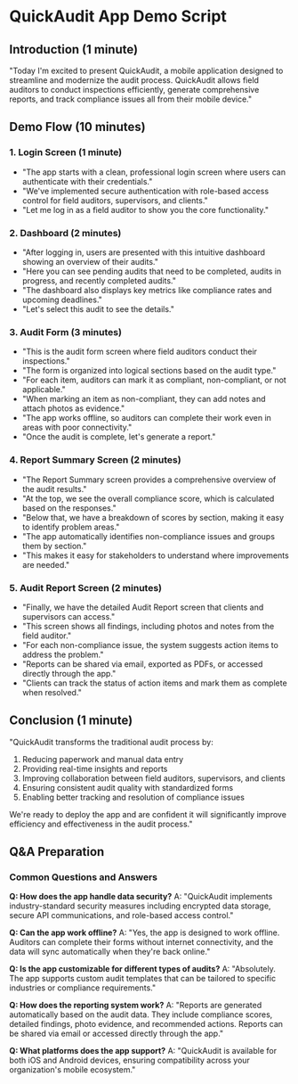 # QuickAudit App Demo Script

## Introduction (1 minute)
"Today I'm excited to present QuickAudit, a mobile application designed to streamline and modernize the audit process. QuickAudit allows field auditors to conduct inspections efficiently, generate comprehensive reports, and track compliance issues all from their mobile device."

## Demo Flow (10 minutes)

### 1. Login Screen (1 minute)
- "The app starts with a clean, professional login screen where users can authenticate with their credentials."
- "We've implemented secure authentication with role-based access control for field auditors, supervisors, and clients."
- "Let me log in as a field auditor to show you the core functionality."

### 2. Dashboard (2 minutes)
- "After logging in, users are presented with this intuitive dashboard showing an overview of their audits."
- "Here you can see pending audits that need to be completed, audits in progress, and recently completed audits."
- "The dashboard also displays key metrics like compliance rates and upcoming deadlines."
- "Let's select this audit to see the details."

### 3. Audit Form (3 minutes)
- "This is the audit form screen where field auditors conduct their inspections."
- "The form is organized into logical sections based on the audit type."
- "For each item, auditors can mark it as compliant, non-compliant, or not applicable."
- "When marking an item as non-compliant, they can add notes and attach photos as evidence."
- "The app works offline, so auditors can complete their work even in areas with poor connectivity."
- "Once the audit is complete, let's generate a report."

### 4. Report Summary Screen (2 minutes)
- "The Report Summary screen provides a comprehensive overview of the audit results."
- "At the top, we see the overall compliance score, which is calculated based on the responses."
- "Below that, we have a breakdown of scores by section, making it easy to identify problem areas."
- "The app automatically identifies non-compliance issues and groups them by section."
- "This makes it easy for stakeholders to understand where improvements are needed."

### 5. Audit Report Screen (2 minutes)
- "Finally, we have the detailed Audit Report screen that clients and supervisors can access."
- "This screen shows all findings, including photos and notes from the field auditor."
- "For each non-compliance issue, the system suggests action items to address the problem."
- "Reports can be shared via email, exported as PDFs, or accessed directly through the app."
- "Clients can track the status of action items and mark them as complete when resolved."

## Conclusion (1 minute)
"QuickAudit transforms the traditional audit process by:
1. Reducing paperwork and manual data entry
2. Providing real-time insights and reports
3. Improving collaboration between field auditors, supervisors, and clients
4. Ensuring consistent audit quality with standardized forms
5. Enabling better tracking and resolution of compliance issues

We're ready to deploy the app and are confident it will significantly improve efficiency and effectiveness in the audit process."

## Q&A Preparation

### Common Questions and Answers

**Q: How does the app handle data security?**
A: "QuickAudit implements industry-standard security measures including encrypted data storage, secure API communications, and role-based access control."

**Q: Can the app work offline?**
A: "Yes, the app is designed to work offline. Auditors can complete their forms without internet connectivity, and the data will sync automatically when they're back online."

**Q: Is the app customizable for different types of audits?**
A: "Absolutely. The app supports custom audit templates that can be tailored to specific industries or compliance requirements."

**Q: How does the reporting system work?**
A: "Reports are generated automatically based on the audit data. They include compliance scores, detailed findings, photo evidence, and recommended actions. Reports can be shared via email or accessed directly through the app."

**Q: What platforms does the app support?**
A: "QuickAudit is available for both iOS and Android devices, ensuring compatibility across your organization's mobile ecosystem."
